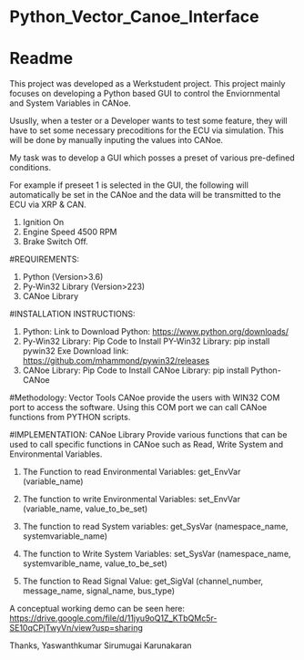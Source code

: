 # Python_Vector_Canoe_Interface
# Readme

This project was developed as a Werkstudent project. This project mainly focuses on developing a Python based GUI to control the Enviornmental and System Variables in CANoe. 

Ususlly, when a tester or a Developer wants to test some feature, they will have to set some necessary precoditions for the ECU via simulation. This will be done by manually inputing the values into CANoe.

My task was to develop a GUI which posses a preset of various pre-defined conditions.

For example if preseet 1 is selected in the GUI, the following will automatically be set in the CANoe and the data will be transmitted to the ECU via XRP & CAN.
  1. Ignition On
  2. Engine Speed 4500 RPM
  3. Brake Switch Off.

#REQUIREMENTS:
1.	Python (Version>3.6)
2.	Py-Win32 Library (Version>223)
3.	CANoe Library 

#INSTALLATION INSTRUCTIONS:
1.	Python:
Link to Download Python: https://www.python.org/downloads/
2.	Py-Win32 Library:
Pip Code to Install PY-Win32 Library: pip install pywin32
Exe Download link: https://github.com/mhammond/pywin32/releases
3.	CANoe Library:
Pip Code to Install CANoe Library: pip install Python-CANoe

#Methodology:
	Vector Tools CANoe provide the users with WIN32 COM port to access the software.  Using this COM port we can call CANoe functions from PYTHON scripts.

#IMPLEMENTATION:
	CANoe Library Provide various functions that can be used to call specific functions in CANoe such as Read, Write System and Environmental Variables. 
1.	The Function to read Environmental Variables:
get_EnvVar (variable_name)

2.	The function to write Environmental Variables:
set_EnvVar (variable_name, value_to_be_set)

3.	The function to read System variables:
get_SysVar (namespace_name, systemvariable_name)
4.	The function to Write System Variables:
	set_SysVar (namespace_name, systemvarible_name, value_to_be_set)

5.	The function to Read Signal Value:
get_SigVal (channel_number, message_name, signal_name, bus_type)

A conceptual working demo can be seen here: https://drive.google.com/file/d/11jyu9oQ1Z_KTbQMc5r-SE10qCPjTwyVn/view?usp=sharing


Thanks,
Yaswanthkumar Sirumugai Karunakaran

